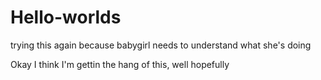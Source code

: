 # Hello-worlds
trying this again because babygirl needs to understand what she's doing

Okay I think I'm gettin the hang of this, well hopefully
